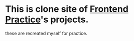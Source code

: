 # This is clone site of [Frontend Practice](https://www.frontendpractice.com/)'s projects.
these are recreated myself for practice.
